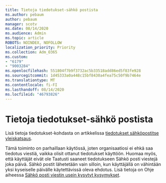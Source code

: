 ```yaml
---
title: Tietoja tiedotukset-sähkö postista
ms.author: pebaum
author: pebaum
manager: scotv
ms.date: 08/14/2020
ms.audience: Admin
ms.topic: article
ROBOTS: NOINDEX, NOFOLLOW
localization_priority: Priority
ms.collection: Adm_O365
ms.custom:
- "6179"
- "9003284"
ms.openlocfilehash: 551804f7b9f3732ac5b33518add86ed5f83fe928
ms.sourcegitcommit: 1d45333a0a448c15bf8430a4fea75c50f9b7464e
ms.translationtype: MT
ms.contentlocale: fi-FI
ms.lasthandoff: 08/14/2020
ms.locfileid: "46793826"
---
```

# <a name="about-briefing-email"></a>Tietoja tiedotukset-sähkö postista

Lisä tietoja tiedotukset-kohdasta on artikkelissa [tiedotukset sähköpostitse yleiskatsaus](https://docs.microsoft.com/briefing/be-overview).  

Tämä toiminto on parhaillaan käytössä, joten organisaatiosi ei ehkä saa tiedotus viestiä, vaikka olisit ottanut tiedotukset käyttöön. Huomaa myös, että käyttäjät eivät ole Taatusti saaneet tiedotukseen Sähkö posti viestejä joka päivä. Sähkö postit lähetetään vain silloin, kun käyttäjällä on vähintään yksi kyseiselle päivälle käytettävissä oleva ehdotus. Lisä tietoja on Ohje aiheessa [Sähkö posti viestin usein kysytyt kysymykset](https://docs.microsoft.com/briefing/be-faqs).